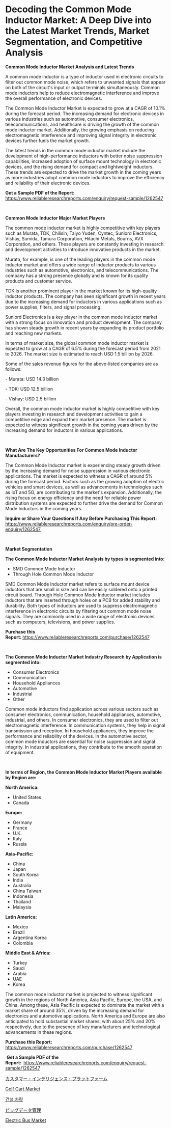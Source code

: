 <p><h1>Decoding the Common Mode Inductor Market: A Deep Dive into the Latest Market Trends, Market Segmentation, and Competitive Analysis</h1></p><p><strong>Common Mode Inductor Market Analysis and Latest Trends</strong></p>
<p><p>A common mode inductor is a type of inductor used in electronic circuits to filter out common mode noise, which refers to unwanted signals that appear on both of the circuit's input or output terminals simultaneously. Common mode inductors help to reduce electromagnetic interference and improve the overall performance of electronic devices.</p><p>The Common Mode Inductor Market is expected to grow at a CAGR of 10.1% during the forecast period. The increasing demand for electronic devices in various industries such as automotive, consumer electronics, telecommunications, and healthcare is driving the growth of the common mode inductor market. Additionally, the growing emphasis on reducing electromagnetic interference and improving signal integrity in electronic devices further fuels the market growth.</p><p>The latest trends in the common mode inductor market include the development of high-performance inductors with better noise suppression capabilities, increased adoption of surface mount technology in electronic devices, and the rising demand for compact and lightweight inductors. These trends are expected to drive the market growth in the coming years as more industries adopt common mode inductors to improve the efficiency and reliability of their electronic devices.</p></p>
<p><strong>Get a Sample PDF of the Report:&nbsp;</strong> <a href="https://www.reliableresearchreports.com/enquiry/request-sample/1262547">https://www.reliableresearchreports.com/enquiry/request-sample/1262547</a></p>
<p>&nbsp;</p>
<p><strong>Common Mode Inductor Major Market Players</strong></p>
<p><p>The common mode inductor market is highly competitive with key players such as Murata, TDK, Chilisin, Taiyo Yuden, Cyntec, Sunlord Electronics, Vishay, Sumida, Tamura Corporation, Hitachi Metals, Bourns, AVX Corporation, and others. These players are constantly investing in research and development activities to introduce innovative products in the market.</p><p>Murata, for example, is one of the leading players in the common mode inductor market and offers a wide range of inductor products to various industries such as automotive, electronics, and telecommunications. The company has a strong presence globally and is known for its quality products and customer service.</p><p>TDK is another prominent player in the market known for its high-quality inductor products. The company has seen significant growth in recent years due to the increasing demand for inductors in various applications such as power supplies, filters, and signal processing.</p><p>Sunlord Electronics is a key player in the common mode inductor market with a strong focus on innovation and product development. The company has shown steady growth in recent years by expanding its product portfolio and reaching new markets.</p><p>In terms of market size, the global common mode inductor market is expected to grow at a CAGR of 6.5% during the forecast period from 2021 to 2026. The market size is estimated to reach USD 1.5 billion by 2026.</p><p>Some of the sales revenue figures for the above-listed companies are as follows:</p><p>- Murata: USD 14.3 billion</p><p>- TDK: USD 12.5 billion</p><p>- Vishay: USD 2.5 billion</p><p>Overall, the common mode inductor market is highly competitive with key players investing in research and development activities to gain a competitive edge and expand their market presence. The market is expected to witness significant growth in the coming years driven by the increasing demand for inductors in various applications.</p></p>
<p>&nbsp;</p>
<p><strong>What Are The Key Opportunities For Common Mode Inductor Manufacturers?</strong></p>
<p><p>The Common Mode Inductor market is experiencing steady growth driven by the increasing demand for noise suppression in various electronic applications. The market is expected to witness a CAGR of around 5% during the forecast period. Factors such as the growing adoption of electric vehicles and smart devices, as well as advancements in technologies such as IoT and 5G, are contributing to the market's expansion. Additionally, the rising focus on energy efficiency and the need for reliable power distribution systems are expected to further drive the demand for Common Mode Inductors in the coming years.</p></p>
<p><strong>Inquire or Share Your Questions If Any Before Purchasing This Report:</strong> <a href="https://www.reliableresearchreports.com/enquiry/pre-order-enquiry/1262547">https://www.reliableresearchreports.com/enquiry/pre-order-enquiry/1262547</a></p>
<p>&nbsp;</p>
<p><strong>Market Segmentation</strong></p>
<p><strong>The Common Mode Inductor Market Analysis by types is segmented into:</strong></p>
<p><ul><li>SMD Common Mode Inductor</li><li>Through Hole Common Mode Inductor</li></ul></p>
<p><p>SMD Common Mode Inductor market refers to surface mount device inductors that are small in size and can be easily soldered onto a printed circuit board. Through Hole Common Mode Inductor market includes inductors that are inserted through holes on a PCB for added stability and durability. Both types of inductors are used to suppress electromagnetic interference in electronic circuits by filtering out common mode noise signals. They are commonly used in a wide range of electronic devices such as computers, televisions, and power supplies.</p></p>
<p><strong>Purchase this Report:&nbsp;</strong><a href="https://www.reliableresearchreports.com/purchase/1262547">https://www.reliableresearchreports.com/purchase/1262547</a></p>
<p>&nbsp;</p>
<p><strong>The Common Mode Inductor Market Industry Research by Application is segmented into:</strong></p>
<p><ul><li>Consumer Electronics</li><li>Communication</li><li>Household Appliances</li><li>Automotive</li><li>Industrial</li><li>Other</li></ul></p>
<p><p>Common mode inductors find application across various sectors such as consumer electronics, communication, household appliances, automotive, industrial, and others. In consumer electronics, they are used to filter out electromagnetic interference. In communication systems, they help in signal transmission and reception. In household appliances, they improve the performance and reliability of the devices. In the automotive sector, common mode inductors are essential for noise suppression and signal integrity. In industrial applications, they contribute to the smooth operation of equipment.</p></p>
<p>&nbsp;</p>
<p><strong>In terms of Region, the Common Mode Inductor Market Players available by Region are:</strong></p>
<p>
    <p> <strong> North America: </strong>
        <ul>
            <li>United States</li>
            <li>Canada</li>
        </ul>
        </p> 
    <p> <strong> Europe: </strong>
        <ul>
            <li>Germany</li>
            <li>France</li>
            <li>U.K.</li>
            <li>Italy</li>
            <li>Russia</li>
        </ul>
        </p> 
    <p> <strong> Asia-Pacific: </strong>
        <ul>
            <li>China</li>
            <li>Japan</li>
            <li>South Korea</li>
            <li>India</li>
            <li>Australia</li>
            <li>China Taiwan</li>
            <li>Indonesia</li>
            <li>Thailand</li>
            <li>Malaysia</li>
        </ul>
        </p> 
    <p> <strong> Latin America: </strong>
        <ul>
            <li>Mexico</li>
            <li>Brazil</li>
            <li>Argentina Korea</li>
            <li>Colombia</li>
        </ul>
        </p> 
    <p> <strong> Middle East & Africa: </strong>
        <ul>
            <li>Turkey</li>
            <li>Saudi</li>
            <li>Arabia</li>
            <li>UAE</li>
            <li>Korea</li>
        </ul>
    </p>
    </p>
<p><p>The common mode inductor market is projected to witness significant growth in the regions of North America, Asia Pacific, Europe, the USA, and China. Among these, Asia Pacific is expected to dominate the market with a market share of around 35%, driven by the increasing demand for electronics and automotive applications. North America and Europe are also anticipated to hold substantial market shares, with about 25% and 20% respectively, due to the presence of key manufacturers and technological advancements in these regions.</p></p>
<p><strong>Purchase this Report: </strong><a href="https://www.reliableresearchreports.com/purchase/1262547">https://www.reliableresearchreports.com/purchase/1262547</a></p>
<p>&nbsp;<strong>Get a Sample PDF of the Report:&nbsp;&nbsp;</strong><a href="https://www.reliableresearchreports.com/enquiry/request-sample/1262547">https://www.reliableresearchreports.com/enquiry/request-sample/1262547</a></p>
<p><strong></strong></p>
<p><p><a href="https://github.com/joaejkdzgyljvo6/Market-Research-Report-List-1/blob/main/13829519378.md">カスタマー・インテリジェンス・プラットフォーム</a></p><p><a href="https://issuu.com/reportprime-2/docs/golf-cart-market-size-2030.pptx">Golf Cart Market</a></p><p><a href="https://github.com/vsap75a286l/Market-Research-Report-List-1/blob/main/35378788584.md">건설 차량</a></p><p><a href="https://github.com/NashBeahan2023/Market-Research-Report-List-1/blob/main/80551419379.md">ビッグデータ管理</a></p><p><a href="https://issuu.com/reportprime-2/docs/electric-bus-market-size-2030.pptx">Electric Bus Market</a></p></p>